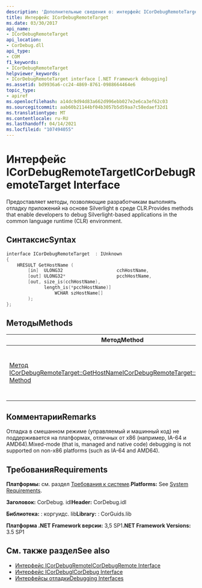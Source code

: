 ```yaml
---
description: 'Дополнительные сведения о: интерфейс ICorDebugRemoteTarget'
title: Интерфейс ICorDebugRemoteTarget
ms.date: 03/30/2017
api_name:
- ICorDebugRemoteTarget
api_location:
- CorDebug.dll
api_type:
- COM
f1_keywords:
- ICorDebugRemoteTarget
helpviewer_keywords:
- ICorDebugRemoteTarget interface [.NET Framework debugging]
ms.assetid: bd9936a6-cc24-4869-8761-0988664464e6
topic_type:
- apiref
ms.openlocfilehash: a14dc9d94d83a662d996ebb027e2e6ca3ef62c03
ms.sourcegitcommit: aab60b21144bf04b3057b5d59aa7c58edaef32d1
ms.translationtype: MT
ms.contentlocale: ru-RU
ms.lasthandoff: 04/14/2021
ms.locfileid: "107494055"
---
```

# <a name="icordebugremotetarget-interface"></a><span data-ttu-id="73b95-103">Интерфейс ICorDebugRemoteTarget</span><span class="sxs-lookup"><span data-stu-id="73b95-103">ICorDebugRemoteTarget Interface</span></span>

<span data-ttu-id="73b95-104">Предоставляет методы, позволяющие разработчикам выполнять отладку приложений на основе Silverlight в среде CLR.</span><span class="sxs-lookup"><span data-stu-id="73b95-104">Provides methods that enable developers to debug Silverlight-based applications in the common language runtime (CLR) environment.</span></span>  
  
## <a name="syntax"></a><span data-ttu-id="73b95-105">Синтаксис</span><span class="sxs-lookup"><span data-stu-id="73b95-105">Syntax</span></span>  
  
```cpp  
interface ICorDebugRemoteTarget  : IUnknown  
{  
    HRESULT GetHostName (  
        [in]  ULONG32                    cchHostName,  
        [out] ULONG32*                   pcchHostName,  
        [out, size_is(cchHostName),  
              length_is(*pcchHostName)]  
                  WCHAR szHostName[]  
        );  
};  
```  
  
## <a name="methods"></a><span data-ttu-id="73b95-106">Методы</span><span class="sxs-lookup"><span data-stu-id="73b95-106">Methods</span></span>  
  
|<span data-ttu-id="73b95-107">Метод</span><span class="sxs-lookup"><span data-stu-id="73b95-107">Method</span></span>|<span data-ttu-id="73b95-108">Описание</span><span class="sxs-lookup"><span data-stu-id="73b95-108">Description</span></span>|  
|------------|-----------------|  
|[<span data-ttu-id="73b95-109">Метод ICorDebugRemoteTarget::GetHostName</span><span class="sxs-lookup"><span data-stu-id="73b95-109">ICorDebugRemoteTarget::GetHostName Method</span></span>](icordebugremotetarget-gethostname-method.md)|<span data-ttu-id="73b95-110">Возвращает имя узла или IP-адрес удаленного компьютера.</span><span class="sxs-lookup"><span data-stu-id="73b95-110">Returns the host name or the IP address of a remote machine.</span></span>|  
  
## <a name="remarks"></a><span data-ttu-id="73b95-111">Комментарии</span><span class="sxs-lookup"><span data-stu-id="73b95-111">Remarks</span></span>  

 <span data-ttu-id="73b95-112">Отладка в смешанном режиме (управляемый и машинный код) не поддерживается на платформах, отличных от x86 (например, IA-64 и AMD64).</span><span class="sxs-lookup"><span data-stu-id="73b95-112">Mixed-mode (that is, managed and native code) debugging is not supported on non-x86 platforms (such as IA-64 and AMD64).</span></span>  
  
## <a name="requirements"></a><span data-ttu-id="73b95-113">Требования</span><span class="sxs-lookup"><span data-stu-id="73b95-113">Requirements</span></span>  

 <span data-ttu-id="73b95-114">**Платформы:** см. раздел [Требования к системе](../../get-started/system-requirements.md).</span><span class="sxs-lookup"><span data-stu-id="73b95-114">**Platforms:** See [System Requirements](../../get-started/system-requirements.md).</span></span>  
  
 <span data-ttu-id="73b95-115">**Заголовок:** CorDebug. idl</span><span class="sxs-lookup"><span data-stu-id="73b95-115">**Header:** CorDebug.idl</span></span>  
  
 <span data-ttu-id="73b95-116">**Библиотека:** : коргуидс. lib</span><span class="sxs-lookup"><span data-stu-id="73b95-116">**Library:** : CorGuids.lib</span></span>  
  
 <span data-ttu-id="73b95-117">**Платформа .NET Framework версии:** 3,5 SP1</span><span class="sxs-lookup"><span data-stu-id="73b95-117">**.NET Framework Versions:** 3.5 SP1</span></span>  
  
## <a name="see-also"></a><span data-ttu-id="73b95-118">См. также раздел</span><span class="sxs-lookup"><span data-stu-id="73b95-118">See also</span></span>

- [<span data-ttu-id="73b95-119">Интерфейс ICorDebugRemote</span><span class="sxs-lookup"><span data-stu-id="73b95-119">ICorDebugRemote Interface</span></span>](icordebugremote-interface.md)
- [<span data-ttu-id="73b95-120">Интерфейс ICorDebug</span><span class="sxs-lookup"><span data-stu-id="73b95-120">ICorDebug Interface</span></span>](icordebug-interface.md)
- [<span data-ttu-id="73b95-121">Интерфейсы отладки</span><span class="sxs-lookup"><span data-stu-id="73b95-121">Debugging Interfaces</span></span>](debugging-interfaces.md)
